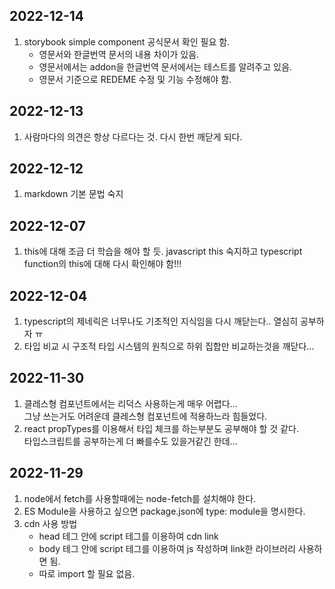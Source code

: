 ## 2022-12-14

1. storybook simple component 공식문서 확인 필요 함.
   - 영문서와 한글번역 문서의 내용 차이가 있음.
   - 영문서에서는 addon을 한글번역 문서에서는 테스트를 알려주고 있음.
   - 영문서 기준으로 REDEME 수정 및 기능 수정해야 함.

## 2022-12-13

1. 사람마다의 의견은 항상 다르다는 것. 다시 한번 깨닫게 되다.

## 2022-12-12

1. markdown 기본 문법 숙지

## 2022-12-07

1. this에 대해 조금 더 학습을 해야 할 듯. javascript this 숙지하고 typescript function의 this에 대해 다시 확인해야 함!!!

## 2022-12-04

1. typescript의 제네릭은 너무나도 기초적인 지식임을 다시 깨닫는다.. 열심히 공부하자 ㅠ
2. 타입 비교 시 구조적 타입 시스템의 원칙으로 하위 집합만 비교하는것을 깨닫다...

## 2022-11-30

1. 클레스형 컴포넌트에서는 리덕스 사용하는게 매우 어렵다... <br /> 그냥 쓰는거도 어려운데 클레스형 컴포넌트에 적용하느라 힘들었다.
2. react propTypes를 이용해서 타입 체크를 하는부분도 공부해야 할 것 같다. <br /> 타입스크립트를 공부하는게 더 빠를수도 있을거같긴 한데...

## 2022-11-29

1. node에서 fetch를 사용할때에는 node-fetch를 설치해야 한다.
2. ES Module을 사용하고 싶으면 package.json에 type: module을 명시한다.
3. cdn 사용 방법
   - head 테그 안에 script 테그를 이용하여 cdn link
   - body 테그 안에 script 테그를 이용하여 js 작성하며 link한 라이브러리 사용하면 됨.
   - 따로 import 할 필요 없음.
